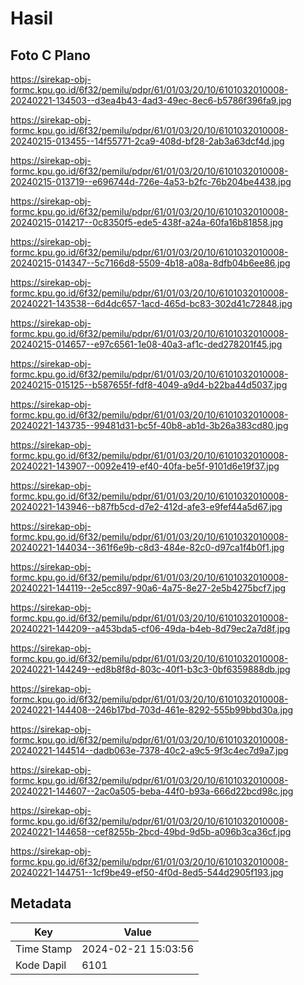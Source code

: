 # Hasil

## Foto C Plano

https://sirekap-obj-formc.kpu.go.id/6f32/pemilu/pdpr/61/01/03/20/10/6101032010008-20240221-134503--d3ea4b43-4ad3-49ec-8ec6-b5786f396fa9.jpg

https://sirekap-obj-formc.kpu.go.id/6f32/pemilu/pdpr/61/01/03/20/10/6101032010008-20240215-013455--14f55771-2ca9-408d-bf28-2ab3a63dcf4d.jpg

https://sirekap-obj-formc.kpu.go.id/6f32/pemilu/pdpr/61/01/03/20/10/6101032010008-20240215-013719--e696744d-726e-4a53-b2fc-76b204be4438.jpg

https://sirekap-obj-formc.kpu.go.id/6f32/pemilu/pdpr/61/01/03/20/10/6101032010008-20240215-014217--0c8350f5-ede5-438f-a24a-60fa16b81858.jpg

https://sirekap-obj-formc.kpu.go.id/6f32/pemilu/pdpr/61/01/03/20/10/6101032010008-20240215-014347--5c7166d8-5509-4b18-a08a-8dfb04b6ee86.jpg

https://sirekap-obj-formc.kpu.go.id/6f32/pemilu/pdpr/61/01/03/20/10/6101032010008-20240221-143538--6d4dc657-1acd-465d-bc83-302d41c72848.jpg

https://sirekap-obj-formc.kpu.go.id/6f32/pemilu/pdpr/61/01/03/20/10/6101032010008-20240215-014657--e97c6561-1e08-40a3-af1c-ded278201f45.jpg

https://sirekap-obj-formc.kpu.go.id/6f32/pemilu/pdpr/61/01/03/20/10/6101032010008-20240215-015125--b587655f-fdf8-4049-a9d4-b22ba44d5037.jpg

https://sirekap-obj-formc.kpu.go.id/6f32/pemilu/pdpr/61/01/03/20/10/6101032010008-20240221-143735--99481d31-bc5f-40b8-ab1d-3b26a383cd80.jpg

https://sirekap-obj-formc.kpu.go.id/6f32/pemilu/pdpr/61/01/03/20/10/6101032010008-20240221-143907--0092e419-ef40-40fa-be5f-9101d6e19f37.jpg

https://sirekap-obj-formc.kpu.go.id/6f32/pemilu/pdpr/61/01/03/20/10/6101032010008-20240221-143946--b87fb5cd-d7e2-412d-afe3-e9fef44a5d67.jpg

https://sirekap-obj-formc.kpu.go.id/6f32/pemilu/pdpr/61/01/03/20/10/6101032010008-20240221-144034--361f6e9b-c8d3-484e-82c0-d97ca1f4b0f1.jpg

https://sirekap-obj-formc.kpu.go.id/6f32/pemilu/pdpr/61/01/03/20/10/6101032010008-20240221-144119--2e5cc897-90a6-4a75-8e27-2e5b4275bcf7.jpg

https://sirekap-obj-formc.kpu.go.id/6f32/pemilu/pdpr/61/01/03/20/10/6101032010008-20240221-144209--a453bda5-cf06-49da-b4eb-8d79ec2a7d8f.jpg

https://sirekap-obj-formc.kpu.go.id/6f32/pemilu/pdpr/61/01/03/20/10/6101032010008-20240221-144249--ed8b8f8d-803c-40f1-b3c3-0bf6359888db.jpg

https://sirekap-obj-formc.kpu.go.id/6f32/pemilu/pdpr/61/01/03/20/10/6101032010008-20240221-144408--246b17bd-703d-461e-8292-555b99bbd30a.jpg

https://sirekap-obj-formc.kpu.go.id/6f32/pemilu/pdpr/61/01/03/20/10/6101032010008-20240221-144514--dadb063e-7378-40c2-a9c5-9f3c4ec7d9a7.jpg

https://sirekap-obj-formc.kpu.go.id/6f32/pemilu/pdpr/61/01/03/20/10/6101032010008-20240221-144607--2ac0a505-beba-44f0-b93a-666d22bcd98c.jpg

https://sirekap-obj-formc.kpu.go.id/6f32/pemilu/pdpr/61/01/03/20/10/6101032010008-20240221-144658--cef8255b-2bcd-49bd-9d5b-a096b3ca36cf.jpg

https://sirekap-obj-formc.kpu.go.id/6f32/pemilu/pdpr/61/01/03/20/10/6101032010008-20240221-144751--1cf9be49-ef50-4f0d-8ed5-544d2905f193.jpg


## Metadata

| Key        | Value               |
| ---------- | ------------------- |
| Time Stamp | 2024-02-21 15:03:56 |
| Kode Dapil | 6101                |



